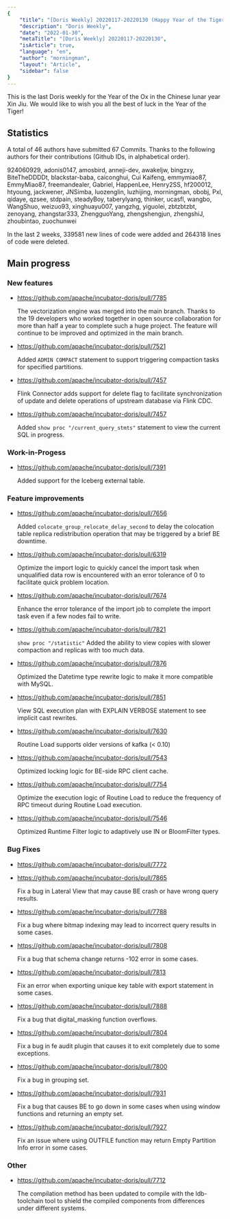 ```yaml
---
{
    "title": "[Doris Weekly] 20220117-20220130 (Happy Year of the Tiger)",
    "description": "Doris Weekly",
    "date": "2022-01-30",
    "metaTitle": "[Doris Weekly] 20220117-20220130",
    "isArticle": true,
    "language": "en",
    "author": "morningman",
    "layout": "Article",
    "sidebar": false
}
---
```


<!--
Licensed to the Apache Software Foundation (ASF) under one
or more contributor license agreements.  See the NOTICE file
distributed with this work for additional information
regarding copyright ownership.  The ASF licenses this file
to you under the Apache License, Version 2.0 (the
"License"); you may not use this file except in compliance
with the License.  You may obtain a copy of the License at

  http://www.apache.org/licenses/LICENSE-2.0

Unless required by applicable law or agreed to in writing,
software distributed under the License is distributed on an
"AS IS" BASIS, WITHOUT WARRANTIES OR CONDITIONS OF ANY
KIND, either express or implied.  See the License for the
specific language governing permissions and limitations
under the License.
-->

This is the last Doris weekly for the Year of the Ox in the Chinese lunar year Xin Jiu. We would like to wish you all the best of luck in the Year of the Tiger!

## Statistics

A total of 46 authors have submitted 67 Commits. Thanks to the following authors for their contributions (Github IDs, in alphabetical order).

924060929, adonis0147, amosbird, anneji-dev, awakeljw, bingzxy, BiteTheDDDDt, blackstar-baba, caiconghui, Cui Kaifeng, emmymiao87, EmmyMiao87, freemandealer, Gabriel, HappenLee, Henry2SS, hf200012, htyoung, jackwener, JNSimba, luozenglin, luzhijing, morningman, obobj, Pxl, qidaye, qzsee, stdpain, steadyBoy, taberylyang, thinker, ucasfl, wangbo, WangShuo, weizuo93, xinghuayu007, yangzhg, yiguolei, zbtzbtzbt, zenoyang, zhangstar333, ZhengguoYang, zhengshengjun, zhengshiJ, zhoubintao, zuochunwei

In the last 2 weeks, 339581 new lines of code were added and 264318 lines of code were deleted.

## Main progress

### New features

* https://github.com/apache/incubator-doris/pull/7785

    The vectorization engine was merged into the main branch. Thanks to the 19 developers who worked together in open source collaboration for more than half a year to complete such a huge project. The feature will continue to be improved and optimized in the main branch.

* https://github.com/apache/incubator-doris/pull/7521

    Added `ADMIN COMPACT` statement to support triggering compaction tasks for specified partitions.

* https://github.com/apache/incubator-doris/pull/7457

    Flink Connector adds support for delete flag to facilitate synchronization of update and delete operations of upstream database via Flink CDC.

* https://github.com/apache/incubator-doris/pull/7457

    Added `show proc "/current_query_stmts"` statement to view the current SQL in progress.

### Work-in-Progess

* https://github.com/apache/incubator-doris/pull/7391

    Added support for the Iceberg external table.

### Feature improvements

* https://github.com/apache/incubator-doris/pull/7656

    Added `colocate_group_relocate_delay_second` to delay the colocation table replica redistribution operation that may be triggered by a brief BE downtime.

* https://github.com/apache/incubator-doris/pull/6319

    Optimize the import logic to quickly cancel the import task when unqualified data row is encountered with an error tolerance of 0 to facilitate quick problem location.

* https://github.com/apache/incubator-doris/pull/7674

    Enhance the error tolerance of the import job to complete the import task even if a few nodes fail to write.

* https://github.com/apache/incubator-doris/pull/7821

    `show proc "/statistic"` Added the ability to view copies with slower compaction and replicas with too much data.

* https://github.com/apache/incubator-doris/pull/7876

    Optimized the Datetime type rewrite logic to make it more compatible with MySQL.

* https://github.com/apache/incubator-doris/pull/7851

    View SQL execution plan with EXPLAIN VERBOSE statement to see implicit cast rewrites.

* https://github.com/apache/incubator-doris/pull/7630

    Routine Load supports older versions of kafka (< 0.10)

* https://github.com/apache/incubator-doris/pull/7543

    Optimized locking logic for BE-side RPC client cache.

* https://github.com/apache/incubator-doris/pull/7754

    Optimize the execution logic of Routine Load to reduce the frequency of RPC timeout during Routine Load execution.

* https://github.com/apache/incubator-doris/pull/7546

    Optimized Runtime Filter logic to adaptively use IN or BloomFilter types.

### Bug Fixes

* https://github.com/apache/incubator-doris/pull/7772
* https://github.com/apache/incubator-doris/pull/7865

    Fix a bug in Lateral View that may cause BE crash or have wrong query results.

* https://github.com/apache/incubator-doris/pull/7788

    Fix a bug where bitmap indexing may lead to incorrect query results in some cases.

* https://github.com/apache/incubator-doris/pull/7808

    Fix a bug that schema change returns -102 error in some cases.

* https://github.com/apache/incubator-doris/pull/7813

    Fix an error when exporting unique key table with export statement in some cases.

* https://github.com/apache/incubator-doris/pull/7888

    Fix a bug that digital_masking function overflows.

* https://github.com/apache/incubator-doris/pull/7804

    Fix a bug in fe audit plugin that causes it to exit completely due to some exceptions.

* https://github.com/apache/incubator-doris/pull/7800

    Fix a bug in grouping set.

* https://github.com/apache/incubator-doris/pull/7931

    Fix a bug that causes BE to go down in some cases when using window functions and returning an empty set.

* https://github.com/apache/incubator-doris/pull/7927

    Fix an issue where using OUTFILE function may return Empty Partition Info error in some cases.

### Other

* https://github.com/apache/incubator-doris/pull/7712

    The compilation method has been updated to compile with the ldb-toolchain tool to shield the compiled components from differences under different systems.
